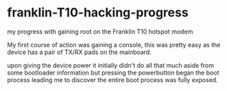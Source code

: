 # franklin-T10-hacking-progress
my progress with gaining root on the Franklin T10 hotspot modem

My first course of action was gaining a console, this was pretty easy as the device has a pair of TX/RX pads on the mainboard.
 
upon giving the device power it initially didn't do all that much aside from some bootloader information but pressing the powerbutton began the boot process leading me to discover the entire boot process was fully exposed.
